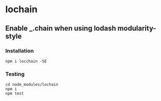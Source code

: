 # lochain

## Enable _.chain when using lodash modularity-style

### Installation
```
npm i locchain -SE
```

### Testing
```
cd node_modules/lochain
npm i
npm test
```
